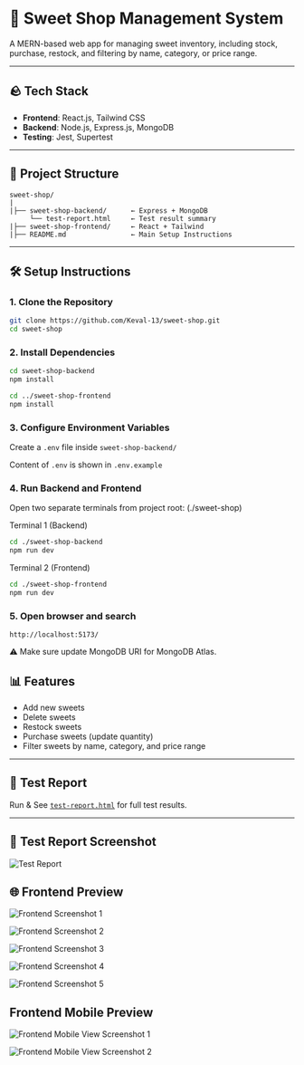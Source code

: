 # 🍬 Sweet Shop Management System

A MERN-based web app for managing sweet inventory, including stock, purchase, restock, and filtering by name, category, or price range.

---

## 🪨 Tech Stack

* **Frontend**: React.js, Tailwind CSS
* **Backend**: Node.js, Express.js, MongoDB
* **Testing**: Jest, Supertest

---

## 🔧 Project Structure

```
sweet-shop/
|
|├── sweet-shop-backend/      ← Express + MongoDB
     └── test-report.html     ← Test result summary 
|├── sweet-shop-frontend/     ← React + Tailwind
|├── README.md                ← Main Setup Instructions

```

---

## 🛠️ Setup Instructions

### 1. Clone the Repository

```bash
git clone https://github.com/Keval-13/sweet-shop.git
cd sweet-shop
```

### 2. Install Dependencies

```bash
cd sweet-shop-backend
npm install
```
```bash
cd ../sweet-shop-frontend
npm install
```

### 3. Configure Environment Variables

Create a `.env` file inside `sweet-shop-backend/`

Content of `.env` is shown in `.env.example`

### 4. Run Backend and Frontend

Open two separate terminals from project root: (./sweet-shop)

Terminal 1 (Backend)
```bash
cd ./sweet-shop-backend
npm run dev
```

Terminal 2 (Frontend)
```bash
cd ./sweet-shop-frontend
npm run dev
```

### 5. Open browser and search

```
http://localhost:5173/
```

⚠️ Make sure update MongoDB URI for MongoDB Atlas.


## 📊 Features

* Add new sweets
* Delete sweets
* Restock sweets
* Purchase sweets (update quantity)
* Filter sweets by name, category, and price range

---

## 📃 Test Report

Run & See [`test-report.html`](./sweet-shop-backend/test-report.html) for full test results.

---

## 🧪 Test Report Screenshot

![Test Report](assets/test-report.png)

## 🌐 Frontend Preview

![Frontend Screenshot 1](assets/frontend-1.png)

![Frontend Screenshot 2](assets/frontend-2.png)

![Frontend Screenshot 3](assets/frontend-3.png)

![Frontend Screenshot 4](assets/frontend-4.png)

![Frontend Screenshot 5](assets/frontend-5.png)

## Frontend Mobile Preview

![Frontend Mobile View Screenshot 1](assets/mobile-preview-1.png)

![Frontend Mobile View Screenshot 2](assets/mobile-preview-2.png)